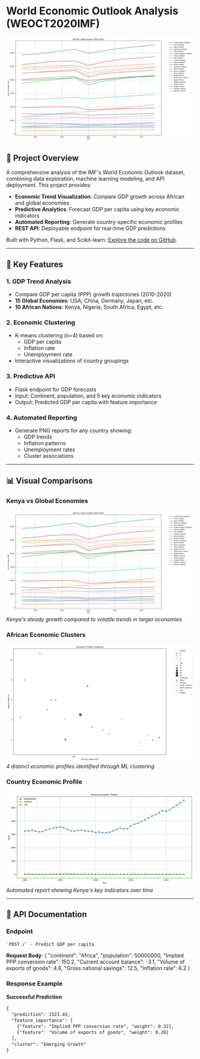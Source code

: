# World Economic Outlook Analysis (WEOCT2020IMF)

![GDP Comparison](photos/growth_comparison.png)

## 📌 Project Overview
A comprehensive analysis of the IMF's World Economic Outlook dataset, combining data exploration, machine learning modeling, and API deployment. This project provides:
- **Economic Trend Visualization**: Compare GDP growth across African and global economies
- **Predictive Analytics**: Forecast GDP per capita using key economic indicators
- **Automated Reporting**: Generate country-specific economic profiles
- **REST API**: Deployable endpoint for real-time GDP predictions

Built with Python, Flask, and Scikit-learn. [Explore the code on GitHub](https://github.com/danielmuthama23/WOEOCT2020IMF).

---

## 🚀 Key Features

### 1. GDP Trend Analysis
- Compare GDP per capita (PPP) growth trajectories (2010-2020)
- **15 Global Economies**: USA, China, Germany, Japan, etc.
- **10 African Nations**: Kenya, Nigeria, South Africa, Egypt, etc.

### 2. Economic Clustering
- K-means clustering (n=4) based on:
  - GDP per capita 
  - Inflation rate 
  - Unemployment rate
- Interactive visualizations of country groupings

### 3. Predictive API
- Flask endpoint for GDP forecasts
- Input: Continent, population, and 5 key economic indicators
- Output: Predicted GDP per capita with feature importance

### 4. Automated Reporting
- Generate PNG reports for any country showing:
  - GDP trends
  - Inflation patterns
  - Unemployment rates
  - Cluster associations

---

## 📊 Visual Comparisons

### Kenya vs Global Economies
![GDP Growth Comparison](photos/growth_comparison.png)  
*Kenya's steady growth compared to volatile trends in larger economies*

### African Economic Clusters
![Economic Clusters](photos/economic_clusters.png)  
*4 distinct economic profiles identified through ML clustering*

### Country Economic Profile
![Kenya Report](photos/Kenya_report.png)  
*Automated report showing Kenya's key indicators over time*

---

## 🔧 API Documentation

### Endpoint
    `POST /` - Predict GDP per capita

**Request Body**:
    {
      "continent": "Africa",
      "population": 50000000,
      "Implied PPP conversion rate": 150.2,
      "Current account balance": -3.1,
      "Volume of exports of goods": 4.8,
      "Gross national savings": 12.5,
      "Inflation rate": 6.2
    }

### Response Example

**Successful Prediction**:

    {
      "prediction": 1523.45,
      "feature_importance": [
        {"feature": "Implied PPP conversion rate", "weight": 0.32},
        {"feature": "Volume of exports of goods", "weight": 0.28}
      ],
      "cluster": "Emerging Growth"
    }